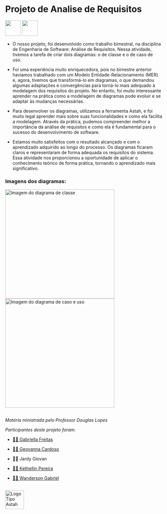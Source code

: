 <h1>
  Projeto de Analise de Requisitos
</h1>
<div>
  <img style="height:50px" src="https://github.com/gsfgabi/ProjetoAnalisedeRequisitos/assets/89532466/bf4c7b55-f147-4970-b543-a89de6a726f1"/> 
  <img style="height:50px" src="https://github.com/gsfgabi/ProjetoAnalisedeRequisitos/assets/89532466/c47d6746-f970-471d-989b-10b62fdfd5ee"/>
</div>

- <p>O nosso projeto, foi desenvolvido como trabalho bimestral, na disciplina de Engenharia de Software: Análise de Requisitos. Nessa atividade, tivemos a tarefa de criar dois diagramas: o de classe e o de caso de uso.</p> 

- <p>Foi uma experiência muito enriquecedora, pois no bimestre anterior havíamos trabalhado com um Modelo Entidade-Relacionamento (MER) e, agora, tivemos que transformá-lo em diagramas, o que demandou algumas adaptações e convergências para torná-lo mais adequado à modelagem dos requisitos do projeto. No entanto, foi muito interessante aprender na prática como a modelagem de diagramas pode evoluir e se adaptar às mudanças necessárias.</p> 

- <p>Para desenvolver os diagramas, utilizamos a ferramenta Astah, e foi muito legal aprender mais sobre suas funcionalidades e como ela facilita a modelagem. Através da prática, pudemos compreender melhor a importância da análise de requisitos e como ela é fundamental para o sucesso do desenvolvimento de software.</p> 

- <p>Estamos muito satisfeitos com o resultado alcançado e com o aprendizado adquirido ao longo do processo. Os diagramas ficaram claros e representaram de forma adequada os requisitos do sistema. Essa atividade nos proporcionou a oportunidade de aplicar o conhecimento teórico de forma prática, tornando o aprendizado mais significativo.</p>

<h3>Imagens dos diagramas:</h3>
<div>
  <img style="height:350px" src="https://github.com/gsfgabi/ProjetoAnalisedeRequisitos/assets/89532466/991035be-8e03-456f-bcfe-c0e7688b79e7" alt="Imagem do diagrama de classe"/> 
  <img style="height:350px; width:350px" src="https://github.com/gsfgabi/ProjetoAnalisedeRequisitos/assets/89532466/f609616c-e923-4758-8f87-495dc69b9f09" alt="Imagem do diagrama de caso e uso"/> 
</div>

<br>
<p><i>Matéria ministrada pelo Professor Douglas Lopes</i></p>
<p><i>Participantes deste projeto foram:</i></p>

- <a href ="https://github.com/gsfgabi"> 👩‍💻 Gabriella Freitas</a>

- <a href ="https://github.com/GiihCardoso"> 👩‍💻 Geovanna Cardoso</a>

- <p> 👨‍💻 Jardy Giovan</p>

- <a href ="https://github.com/Kethellin"> 👩‍💻 Kethellin Pereira</a>

- <a href ="https://github.com/WandersonGabri"> 👨‍💻 Wanderson Gabriel</a>  

<br>

<div>
  <img style="height:60px" src="https://github.com/gsfgabi/ProjetoAnalisedeRequisitos/assets/89532466/ba456b87-1d53-4b52-a037-34c77a7c75cf" alt="LogoTipo Astah"/>
</div>

 

